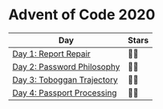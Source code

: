 # Advent of Code 2020

| Day                                    | Stars |
| -------------------------------------- | ----- |
| [Day 1: Report Repair](./day-01)       | 🌟🌟  |
| [Day 2: Password Philosophy](./day-02) | 🌟🌟  |
| [Day 3: Toboggan Trajectory](./day-03) | 🌟🌟  |
| [Day 4: Passport Processing](./day-04) | 🌟🌟  |
